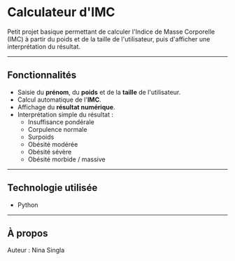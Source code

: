 # Calculateur d'IMC

Petit projet basique permettant de calculer l'Indice de Masse Corporelle (IMC) à partir du poids et de la taille de l'utilisateur, puis d'afficher une interprétation du résultat.

---

## Fonctionnalités

- Saisie du **prénom**, du **poids** et de la **taille** de l'utilisateur.
- Calcul automatique de l'**IMC**.
- Affichage du **résultat numérique**.
- Interprétation simple du résultat :
  - Insuffisance pondérale
  - Corpulence normale
  - Surpoids
  - Obésité modérée
  - Obésité sévère
  - Obésité morbide / massive

---

## Technologie utilisée

- Python

--- 

## À propos 

Auteur : Nina Singla
